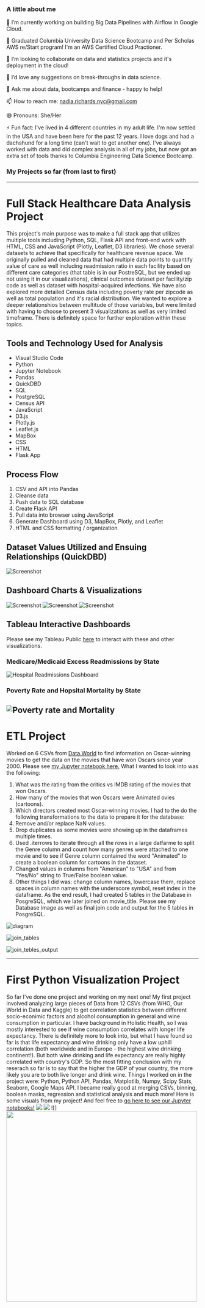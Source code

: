 ### A little about me
🔭 I’m currently working on building Big Data Pipelines with Airflow in Google Cloud.

🌱 Graduated Columbia University Data Science Bootcamp and Per Scholas AWS re/Start program! 
I'm an AWS Certified Cloud Practioner.

👯 I’m looking to collaborate on data and statistics projects and it's deployment in the cloud!

🤔 I’d love any suggestions on break-throughs in data science.

💬 Ask me about data, bootcamps and finance - happy to help!

📫 How to reach me: nadia.richards.nyc@gmail.com

😄 Pronouns: She/Her

⚡ Fun fact: I've lived in 4 different countries in my adult life. I'm now settled in the USA and have been here for the past 12 years. I love dogs and had a dachshund for a long time (can't wait to get another one). I've always worked with data and did complex analysis in all of my jobs, but now got an extra set of tools thanks to Columbia Engineering Data Science Bootcamp.

### My Projects so far (from last to first)
---
# Full Stack Healthcare Data Analysis Project

This project's main purpose was to make a full stack app that utilizes multiple tools including Python, SQL, Flask API and front-end work with HTML, CSS and JavaScript (Plotly, Leaflet, D3 libraries). We chose several datasets to achieve that specifically for healthcare revenue space. We originally pulled and cleaned data that had multiple data points to quantify value of care as well including readmission ratio in each facility based on different care categories (that table is in our PostreSQL, but we ended up not using it in our visualizations), clinical outcomes dataset  per facility/zip code as well as dataset with hospital-acquired infections. We have also explored more detailed Census data including poverty rate per zipcode as well as total population and it's racial distribution. We wanted to explore a deeper relationshios between multitude of those variables, but were limited with having to choose to present 3 visualizations as well as very limited timeframe. There is definitely space for further exploration within these topics. 

## Tools and Technology Used for Analysis

* Visual Studio Code
* Python
* Jupyter Notebook
* Pandas
* QuickDBD
* SQL
* PostgreSQL
* Census API
* JavaScript
* D3.js
* Plotly.js
* Leaflet.js
* MapBox
* CSS
* HTML
* Flask App

## Process Flow

1. CSV and API into Pandas
2. Cleanse data
3. Push data to SQL database
4. Create Flask API
5. Pull data into browser using JavaScript
6. Generate Dashboard using D3, MapBox, Plotly, and Leaflet
7. HTML and CSS formatting / organization

## Dataset Values Utilized and Ensuing Relationships (QuickDBD) 
![Screenshot](https://github.com/nadiarichards/project2/blob/main/Noah/QuickDBDv2.JPG)

## Dashboard Charts & Visualizations
![Screenshot](https://github.com/nadiarichards/project2/blob/main/Noah/first_third.png)
![Screenshot](https://github.com/nadiarichards/project2/blob/main/Noah/middle_third.png)
![Screenshot](https://github.com/nadiarichards/project2/blob/main/Noah/bottom_third.png)

## Tableau Interactive Dashboards
Please see my Tableau Public [here](https://public.tableau.com/profile/nadia2360#!/) to interact with these and other visualizations.
### Medicare/Medicaid Excess Readmissions by State
![Hospital Readmissions Dashboard](https://github.com/nadiarichards/tableau-challenge/blob/main/Hospital%20Readmissions%20Dashboard.png)
### Poverty Rate and Hopsital Mortality by State
![Poverty rate and Mortality](https://github.com/nadiarichards/tableau-challenge/blob/main/Poverty%20and%20Hospital%20Mortality%20as%20an%20Outcome.png)
---
# ETL Project

Worked on 6 CSVs from [Data.World](https://data.world/) to find information on Oscar-winning movies to get the data on the movies that have won Oscars since year 2000. Please see [my Jupyter notebook here.](https://github.com/nadiarichards/ETL-Project/blob/main/Nadia/Nadias_ETL_notebook.ipynb) What I wanted to look into was the following:
1. What was the rating from the critics vs IMDB rating of the movies that won Oscars.
2. How many of the movies that won Oscars were Animated ovies (cartoons).
3. Which directors created most Oscar-winning movies.
I had to the do the following transformations to the data to prepare it for the database:
1. Remove and/or replace NaN values.
2. Drop duplicates as some movies were showing up in the dataframes multiple times.
3. Used .iterrows to iterate through all the rows in a large datfarme to split the Genre column and count how many genres were attached to one movie and to see if Genre column contained the word "Animated" to create a boolean column for cartoons in the dataset.
4. Changed values in columns from "American" to "USA" and from "Yes/No" string to True/False boolean value.
5. Other things I did was: change column names, lowercase them, replace spaces in column names with the underscore symbol, reset index in the dataframe.
As the end result, I had created 5 tables in the Database in PosgreSQL, which we later joined on movie_title. 
Please see my Database image as well as final join code and output for the 5 tables in PosgreSQL.

![diagram](https://github.com/nadiarichards/ETL-Project/blob/main/Images/diagram.png/)

![join_tables](https://github.com/nadiarichards/ETL-Project/blob/main/Images/final_join_sql.png)

![join_tebles_output](https://github.com/nadiarichards/ETL-Project/blob/main/Images/final_join_output.png)

---
# First Python Visualization Project

So far I've done one project and working on my next one!
My first project involved analyzing large pieces of Data from 12 CSVs (from WHO, Our World in Data and Kaggle) to get correlation statistics between different socio-econimic factors and alcohol consumption in general and wine consumption in particular. I have background in Holistic Health, so I was mostly interested to see if wine consumption correlates with longer life expectancy. There is definitely more to look into, but what I have found so far is that life expectancy and wine drinking only have a low uphill correlation (both worldwide and in Europe - the highest wine drinking continent!). But both wine drinking and life expectancy are really highly correlated with country's GDP. So the most fitting conclusion with my reserach so far is to say that the higher the GDP of your country, the more likely you are to both live longer and drink wine. Things I worked on in the project were: Python, Python API, Pandas, Matplotlib, Numpy, Scipy Stats, Seaborn, Google Maps API. I became really good at merging CSVs, binning, boolean masks, regression and statistical analysis and much more!
Here is some visuals from my project! And feel free to [go here to see our Jupyter notebooks!](https://github.com/nadiarichards/data-analysis-project-1/tree/main/Finalized_project_work)
![](https://github.com/nadiarichards/data-analysis-project-1/blob/main/Images/2_top_5_pie_chart.png)
![](https://github.com/nadiarichards/data-analysis-project-1/blob/main/Finalized_project_work/Images/4_continent_boxplot.png)
![]<img src=https://github.com/nadiarichards/data-analysis-project-1/blob/main/Images/GDP_and_life_expectancy_worldwide_linear_regression.png width="500">


